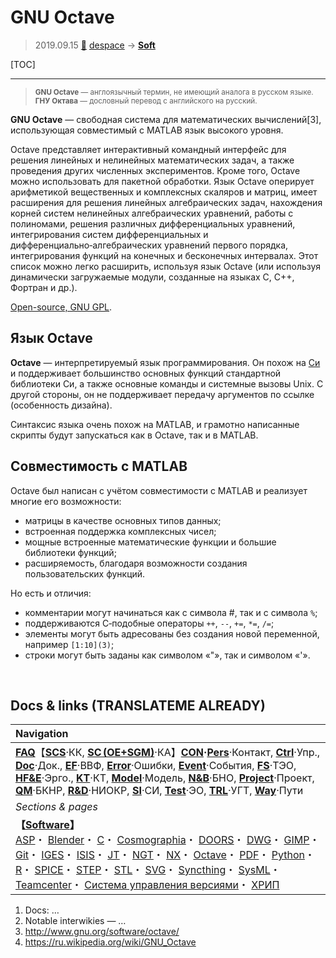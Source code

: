 # GNU Octave
> 2019.09.15 [🚀](../index/index.md) [despace](index.md) → **[Soft](soft.md)**

[TOC]

---

> <small>**GNU Octave** — англоязычный термин, не имеющий аналога в русском языке. **ГНУ Октава** — дословный перевод с английского на русский.</small>

**GNU Octave** — свободная система для математических вычислений[3], использующая совместимый с MATLAB язык высокого уровня.

Octave представляет интерактивный командный интерфейс для решения линейных и нелинейных математических задач, а также проведения других численных экспериментов. Кроме того, Octave можно использовать для пакетной обработки. Язык Octave оперирует арифметикой вещественных и комплексных скаляров и матриц, имеет расширения для решения линейных алгебраических задач, нахождения корней систем нелинейных алгебраических уравнений, работы с полиномами, решения различных дифференциальных уравнений, интегрирования систем дифференциальных и дифференциально‑алгебраических уравнений первого порядка, интегрирования функций на конечных и бесконечных интервалах. Этот список можно легко расширить, используя язык Octave (или используя динамически загружаемые модули, созданные на языках C, С++, Фортран и др.).

[Open-source, GNU GPL](soft.md).



## Язык Octave
**Octave** — интерпретируемый язык программирования. Он похож на [Си](c.md) и поддерживает большинство основных функций стандартной библиотеки Си, а также основные команды и системные вызовы Unix. С другой стороны, он не поддерживает передачу аргументов по ссылке (особенность дизайна).

Синтаксис языка очень похож на MATLAB, и грамотно написанные скрипты будут запускаться как в Octave, так и в MATLAB.


## Совместимость с MATLAB
Octave был написан с учётом совместимости с MATLAB и реализует многие его возможности:

   - матрицы в качестве основных типов данных;
   - встроенная поддержка комплексных чисел;
   - мощные встроенные математические функции и большие библиотеки функций;
   - расширяемость, благодаря возможности создания пользовательских функций.

Но есть и отличия:

   - комментарии могут начинаться как с символа #, так и с символа `%`;
   - поддерживаются C‑подобные операторы `++`, `--`, `+=`, `*=`, `/=`;
   - элементы могут быть адресованы без создания новой переменной, например `[1:10](3)`;
   - строки могут быть заданы как символом «"», так и символом «'».



<p style="page-break-after:always"> </p>

## Docs & links (TRANSLATEME ALREADY)
|Navigation|
|:--|
|**[FAQ](faq.md)**【**[SCS](scs.md)**·КК, **[SC (OE+SGM)](sc.md)**·КА】**[CON](contact.md)·[Pers](person.md)**·Контакт, **[Ctrl](control.md)**·Упр., **[Doc](doc.md)**·Док., **[EF](ef.md)**·ВВФ, **[Error](error.md)**·Ошибки, **[Event](event.md)**·События, **[FS](fs.md)**·ТЭО, **[HF&E](hfe.md)**·Эрго., **[KT](kt.md)**·КТ, **[Model](model.md)**·Модель, **[N&B](nnb.md)**·БНО, **[Project](project.md)**·Проект, **[QM](qm.md)**·БКНР, **[R&D](rnd.md)**·НИОКР, **[SI](si.md)**·СИ, **[Test](test.md)**·ЭО, **[TRL](trl.md)**·УГТ, **[Way](way.md)**·Пути|
|*Sections & pages*|
|**【[Software](soft.md)】**<br> [ASP](asp.md)・ [Blender](blender.md)・ [C](c.md)・ [Cosmographia](cosmographia.md)・ [DOORS](doors.md)・ [DWG](cad_f.md)・ [GIMP](gimp.md)・ [Git](git.md)・ [IGES](cad_f.md)・ [ISIS](isis.md)・ [JT](cad_f.md)・ [NGT](neogeography_toolkit.md)・ [NX](nx.md)・ [Octave](gnu_octave.md)・ [PDF](pdf.md)・ [Python](python.md)・ [R](r.md)・ [SPICE](spice.md)・ [STEP](cad_f.md)・ [STL](systems_tool_kit.md)・ [SVG](cad_f.md)・ [Syncthing](syncthing.md)・ [SysML](sysml.md)・ [Teamcenter](teamcenter.md)・ [Система управления версиями](vcs.md)・ [ХРИП](adra.md)|

   1. Docs: …
   1. Notable interwikies — …
   1. <http://www.gnu.org/software/octave/>
   1. <https://ru.wikipedia.org/wiki/GNU_Octave>

